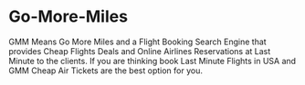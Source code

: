# Go-More-Miles
GMM Means Go More Miles and a Flight Booking Search Engine that provides Cheap Flights Deals and Online Airlines Reservations at Last Minute to the clients. If you are thinking book Last Minute Flights in USA and GMM Cheap Air Tickets are the best option for you.
